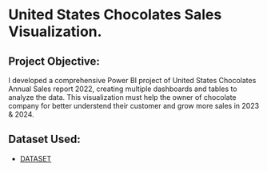# United States Chocolates Sales Visualization.

## Project Objective:
I developed a comprehensive Power BI project of United States Chocolates Annual Sales report 2022, creating multiple dashboards and tables to analyze the data. This visualization must help the owner of chocolate company for better understend their customer and grow more sales in 2023 & 2024.

## Dataset Used:
- <a href="https://github.com/saifulislamwork/Data-Analyst-Project-With-Power-BI./blob/main/Sample%20Data%20Power%20BI.xlsx"> DATASET </a>

